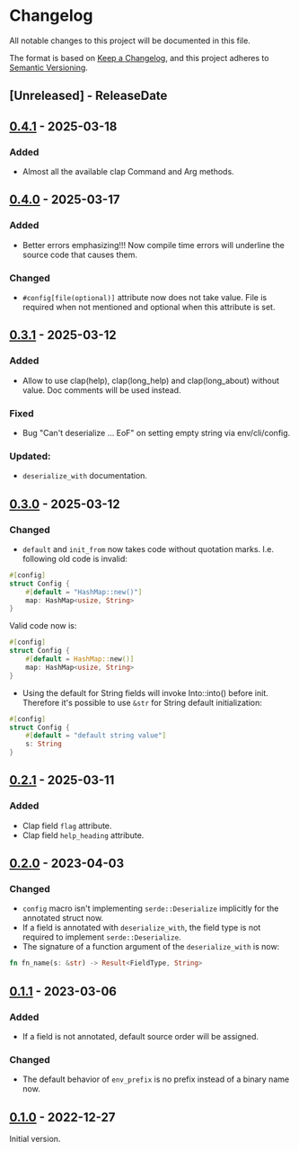 # Changelog
All notable changes to this project will be documented in this file.

The format is based on [Keep a Changelog](https://keepachangelog.com/en/1.0.0/),
and this project adheres to [Semantic Versioning](https://semver.org/spec/v2.0.0.html).

## [Unreleased] - ReleaseDate
## [0.4.1](https://github.com/3xMike/config-manager/releases/tag/0.4.1) - 2025-03-18
### Added
- Almost all the available clap Command and Arg methods.

## [0.4.0](https://github.com/3xMike/config-manager/releases/tag/0.4.0) - 2025-03-17
### Added
- Better errors emphasizing!!! Now compile time errors will underline the source code that causes them.
### Changed
- `#config[file(optional)]` attribute now does not take value. File is required when not mentioned and optional when this attribute is set.

## [0.3.1](https://github.com/3xMike/config-manager/releases/tag/0.3.1) - 2025-03-12
### Added
- Allow to use clap(help), clap(long_help) and clap(long_about) without value.
Doc comments will be used instead.
### Fixed
- Bug "Can't deserialize ... EoF" on setting empty string via env/cli/config.
### Updated:
- `deserialize_with` documentation.

## [0.3.0](https://github.com/3xMike/config-manager/releases/tag/0.3.0) - 2025-03-12
### Changed
- `default` and `init_from` now takes code without quotation marks. I.e. following old code is invalid:
```rust
#[config]
struct Config {
    #[default = "HashMap::new()"]
    map: HashMap<usize, String>
}
```
Valid code now is:
```rust
#[config]
struct Config {
    #[default = HashMap::new()]
    map: HashMap<usize, String>
}
```
- Using the default for String fields will invoke Into::into() before init.
Therefore it's possible to use `&str` for String default initialization:
```rust
#[config]
struct Config {
    #[default = "default string value"]
    s: String
}
```

## [0.2.1](https://github.com/3xMike/config-manager/releases/tag/0.2.1) - 2025-03-11
### Added
- Clap field `flag` attribute.
- Clap field `help_heading` attribute.

## [0.2.0](https://github.com/3xMike/config-manager/releases/tag/0.2.0) - 2023-04-03
### Changed
- `config` macro isn't implementing `serde::Deserialize` implicitly for the annotated struct now.
- If a field is annotated with `deserialize_with`, the field type is not required to implement `serde::Deserialize`.
- The signature of a function argument of the `deserialize_with` is now: 
```rust
fn fn_name(s: &str) -> Result<FieldType, String>
```

## [0.1.1](https://github.com/3xMike/config-manager/releases/tag/0.1.1) - 2023-03-06
### Added
- If a field is not annotated, default source order will be assigned.
### Changed
- The default behavior of `env_prefix` is no prefix instead of a binary name now.
## [0.1.0](https://github.com/3xMike/config-manager/releases/tag/0.1.0) - 2022-12-27
Initial version.